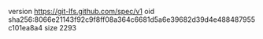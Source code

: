 version https://git-lfs.github.com/spec/v1
oid sha256:8066e21143f92c9f8ff08a364c6681d5a6e39682d39d4e488487955c101ea8a4
size 2293
